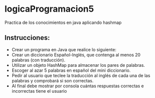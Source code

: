 # logicaProgramacion5
Practica de los conocimientos en java aplicando hashmap

## Instrucciones:

- Crear un programa en Java que realice lo siguiente:
- Crear un diccionario Español-Inglés, que contenga al menos 20 palabras (con traducción).
- Utilizar un objeto HashMap para almacenar los pares de palabras.
- Escoger al azar 5 palabras en español del mini diccionario.
- Pedir al usuario que teclee la traducción al inglés de cada una de las palabras y comprobará si son correctas.
- Al final debe mostrar por consola cuántas respuestas correctas e incorrectas tiene el usuario

